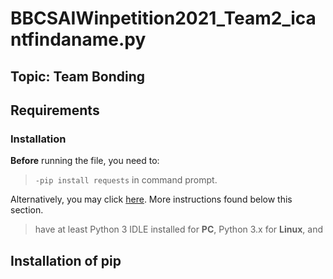 # BBCSAIWinpetition2021_Team2_icantfindaname.py
## Topic: Team Bonding

## Requirements
### Installation
**Before** running the file, you need to:
> `-pip install requests` in command prompt. 

Alternatively, you may click [here](https://). More instructions found below this section.

> have at least Python 3 IDLE installed for **PC**, Python 3.x for **Linux**, and 

## Installation of pip
